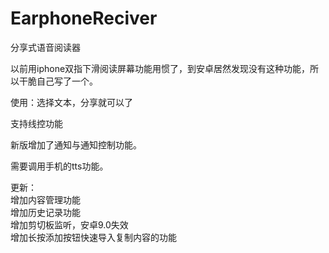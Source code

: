 # EarphoneReciver
分享式语音阅读器

以前用iphone双指下滑阅读屏幕功能用惯了，到安卓居然发现没有这种功能，所以干脆自己写了一个。

使用：选择文本，分享就可以了

支持线控功能

新版增加了通知与通知控制功能。

需要调用手机的tts功能。

更新：  
增加内容管理功能  
增加历史记录功能  
增加剪切板监听，安卓9.0失效  
增加长按添加按钮快速导入复制内容的功能
